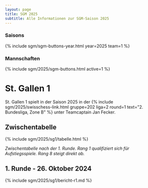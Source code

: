 ```yaml
---
layout: page
title: SGM 2025
subtitle: Alle Informationen zur SGM-Saison 2025
---
```


### Saisons

{% include sgm/sgm-buttons-year.html year=2025 team=1 %}

### Mannschaften

{% include sgm/2025/sgm-buttons.html active=1 %}

# St. Gallen 1

St. Gallen 1 spielt in der Saison 2025 in der
{% include sgm/2025/swisschess-link.html gruppe=202 liga=2 round=1 text="2. Bundesliga, Zone B" %} unter Teamcaptain Jan
Fecker.

## Zwischentabelle

{% include sgm/2025/sg1/tabelle.html %}

_Zwischentabelle nach der 1. Runde. Rang 1 qualifiziert sich für Aufstiegsspiele. Rang 8 steigt direkt ab._

## 1. Runde - 26. Oktober 2024

{% include sgm/2025/sg1/bericht-r1.md %}

<style>
table th, table td:nth-of-type(4) {
    white-space: nowrap;
}
</style>
